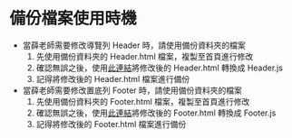 # 備份檔案使用時機

- 當薛老師需要修改導覽列 Header 時，請使用備份資料夾的檔案
  1. 先使用備份資料夾的 Header.html 檔案，複製至首頁進行修改
  2. 確認無誤之後，使用[此連結](https://wtools.io/html-to-javascript-converter)將修改後的 Header.html 轉換成 Header.js
  3. 記得將修改後的 Header.html 檔案進行備份
- 當薛老師需要修改置底列 Footer 時，請使用備份資料夾的檔案
  1. 先使用備份資料夾的 Footer.html 檔案，複製至首頁進行修改
  2. 確認無誤之後，使用[此連結](https://wtools.io/html-to-javascript-converter)將修改後的 Footer.html 轉換成 Footer.js
  3. 記得將修改後的 Footer.html 檔案進行備份
